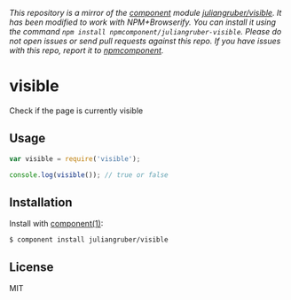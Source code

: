 *This repository is a mirror of the [component](http://component.io) module [juliangruber/visible](http://github.com/juliangruber/visible). It has been modified to work with NPM+Browserify. You can install it using the command `npm install npmcomponent/juliangruber-visible`. Please do not open issues or send pull requests against this repo. If you have issues with this repo, report it to [npmcomponent](https://github.com/airportyh/npmcomponent).*

# visible

  Check if the page is currently visible

## Usage

```js
var visible = require('visible');

console.log(visible()); // true or false
```

## Installation

  Install with [component(1)](http://component.io):

    $ component install juliangruber/visible

## License

  MIT
